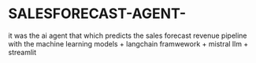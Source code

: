 # SALESFORECAST-AGENT-
it was the ai agent that  which predicts the sales forecast revenue pipeline with the machine learning models + langchain framwework + mistral llm + streamlit 

